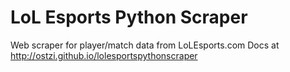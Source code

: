 LoL Esports Python Scraper
=======================

Web scraper for player/match data from LoLEsports.com
Docs at
http://ostzi.github.io/lolesportspythonscraper
